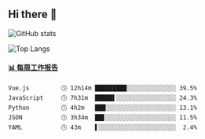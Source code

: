 ## Hi there 👋

![GitHub stats](https://github-readme-stats.orilight.top/api?username=orilights)

![Top Langs](https://github-readme-stats.orilight.top/api/top-langs/?username=orilights&layout=compact)

<!-- waka-box start -->
#### <a href="https://gist.github.com/92c8d5b388768c10efcba86e82b7c4fb" target="_blank">📊 每周工作报告</a>
```text
Vue.js         🕓 12h14m █████████░░░░░░░░░░░░░░ 39.5%
JavaScript     🕓 7h31m  █████▌░░░░░░░░░░░░░░░░░ 24.3%
Python         🕓 4h2m   ███░░░░░░░░░░░░░░░░░░░░ 13.1%
JSON           🕓 3h34m  ██▋░░░░░░░░░░░░░░░░░░░░ 11.5%
YAML           🕓 43m    ▌░░░░░░░░░░░░░░░░░░░░░░  2.4%
```
<!-- Powered by https://github.com/journey-ad/waka-box-go . -->
<!-- waka-box end -->
